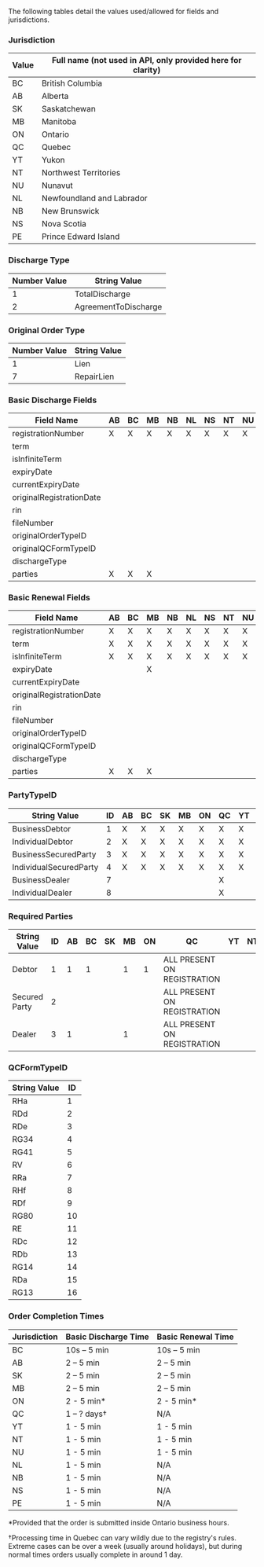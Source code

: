 The following tables detail the values used/allowed for fields and jurisdictions.

### Jurisdiction
| Value | Full name (not used in API, only provided here for clarity) |
| ----- | ----------------------------------------------------------- |
| BC | British Columbia |
| AB | Alberta |
| SK | Saskatchewan |
| MB | Manitoba |
| ON | Ontario |
| QC | Quebec |
| YT | Yukon |
| NT | Northwest Territories |
| NU | Nunavut |
| NL | Newfoundland and Labrador |
| NB | New Brunswick |
| NS | Nova Scotia |
| PE | Prince Edward Island |

### Discharge Type
| Number Value | String Value |
| ----- | ----- |
| 1 | TotalDischarge |
| 2 | AgreementToDischarge |

### Original Order Type
| Number Value | String Value |
| ----- | ----- |
| 1 | Lien |
| 7 | RepairLien |

### Basic Discharge Fields
| Field Name               | AB | BC | MB | NB | NL | NS | NT | NU | ON | PE | QC | SK | YT |
|--------------------------|----|----|----|----|----|----|----|----|----|----|----|----|----|
| registrationNumber       | X  | X  | X  | X  | X  | X  | X  | X  | X  | X  | X  | X  | X  |
| term                     |    |    |    |    |    |    |    |    |    |    |    |    |    |
| isInfiniteTerm           |    |    |    |    |    |    |    |    |    |    |    |    |    |
| expiryDate               |    |    |    |    |    |    |    |    |    |    |    |    |    |
| currentExpiryDate        |    |    |    |    |    |    |    |    |    |    |    |    |    |
| originalRegistrationDate |    |    |    |    |    |    |    |    |    |    |    |    |    |
| rin                      |    |    |    |    |    |    |    |    |    |    |    | X  |    |
| fileNumber               |    |    |    |    |    |    |    |    | X  |    |    |    |    |
| originalOrderTypeID      |    |    |    |    |    |    |    |    | X  |    |    |    |    |
| originalQCFormTypeID     |    |    |    |    |    |    |    |    |    |    | X  |    |    |
| dischargeType            |    |    |    |    |    |    |    |    |    |    | X  |    |    |
| parties                  | X  | X  | X  |    |    |    |    |    | X  |    | X  |    |    |

### Basic Renewal Fields
| Field Name               | AB | BC | MB | NB | NL | NS | NT | NU | ON | PE | QC | SK | YT |
|--------------------------|----|----|----|----|----|----|----|----|----|----|----|----|----|
| registrationNumber       | X  | X  | X  | X  | X  | X  | X  | X  | X  | X  | X  | X  | X  |
| term                     | X  | X  | X  | X  | X  | X  | X  | X  | X  | X  | X  | X  | X  |
| isInfiniteTerm           | X  | X  | X  | X  | X  | X  | X  | X  | X  | X  | X  | X  | X  |
| expiryDate               |    |    | X  |    |    |    |    |    |    |    | X  | X  |    |
| currentExpiryDate        |    |    |    |    |    |    |    |    | X  |    | X  |    |    |
| originalRegistrationDate |    |    |    |    |    |    |    |    |    |    | X  |    |    |
| rin                      |    |    |    |    |    |    |    |    |    |    |    | X  |    |
| fileNumber               |    |    |    |    |    |    |    |    | X  |    |    |    |    |
| originalOrderTypeID      |    |    |    |    |    |    |    |    | X  |    |    |    |    |
| originalQCFormTypeID     |    |    |    |    |    |    |    |    |    |    | X  |    |    |
| dischargeType            |    |    |    |    |    |    |    |    |    |    | X  |    |    |
| parties                  | X  | X  | X  |    |    |    |    |    | X  |    | X  |    |    |

### PartyTypeID
| String Value               | ID  | AB | BC | SK | MB | ON | QC | YT | NT | NU | NL | NB | NS | PE |
| -------------------------- | --- | -- | -- | -- | -- | -- | -- | -- | -- | -- | -- | -- | -- | -- |
| BusinessDebtor             |  1  | X  | X  | X  | X  | X  | X  | X  | X  | X  | X  | X  | X  | X  |
| IndividualDebtor           |  2  | X  | X  | X  | X  | X  | X  | X  | X  | X  | X  | X  | X  | X  |
| BusinessSecuredParty       |  3  | X  | X  | X  | X  | X  | X  | X  | X  | X  | X  | X  | X  | X  |
| IndividualSecuredParty     |  4  | X  | X  | X  | X  | X  | X  | X  | X  | X  | X  | X  | X  | X  |
| BusinessDealer             |  7  |    |    |    |    |    | X  |    |    |    |    |    |    |    |
| IndividualDealer           |  8  |    |    |    |    |    | X  |    |    |    |    |    |    |    |

### Required Parties
| String Value               | ID  | AB | BC | SK | MB | ON | QC                          | YT | NT | NU | NL | NB | NS | PE |
| -------------------------- | --- | -- | -- | -- | -- | -- | --------------------------- | -- | -- | -- | -- | -- | -- | -- |
| Debtor                     |  1  | 1  | 1  |    | 1  | 1  | ALL PRESENT ON REGISTRATION |    |    |    |    |    |    |    |
| Secured Party              |  2  |    |    |    |    |    | ALL PRESENT ON REGISTRATION |    |    |    |    |    |    |    |
| Dealer                     |  3  | 1  |    |    | 1  |    | ALL PRESENT ON REGISTRATION |    |    |    |    |    |    |    |

### QCFormTypeID
| String Value | ID |
|--------------|----|
| RHa          | 1  |
| RDd          | 2  |
| RDe          | 3  |
| RG34         | 4  |
| RG41         | 5  |
| RV           | 6  |
| RRa          | 7  |
| RHf          | 8  |
| RDf          | 9  |
| RG80         | 10 |
| RE           | 11 |
| RDc          | 12 |
| RDb          | 13 |
| RG14         | 14 |
| RDa          | 15 |
| RG13         | 16 |

### Order Completion Times
| Jurisdiction | Basic Discharge Time | Basic Renewal Time |
|--------------|-------------------|-------------------|
| BC | 10s – 5 min | 10s – 5 min |
| AB | 2 – 5 min | 2 – 5 min |
| SK | 2 – 5 min | 2 – 5 min |
| MB | 2 – 5 min | 2 – 5 min |
| ON | 2 - 5 min* | 2 - 5 min* |
| QC | 1 – ? days† | N/A |
| YT | 1 - 5 min | 1 - 5 min |
| NT | 1 - 5 min | 1 - 5 min |
| NU | 1 - 5 min | 1 - 5 min |
| NL | 1 - 5 min | N/A |
| NB | 1 - 5 min | N/A |
| NS | 1 - 5 min | N/A |
| PE | 1 - 5 min | N/A |

\*Provided that the order is submitted inside Ontario business hours.

†Processing time in Quebec can vary wildly due to the registry's rules. Extreme cases can be over a week (usually around holidays), but during normal times orders usually complete in around 1 day.
